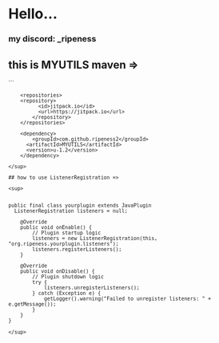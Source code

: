 # Hello...
### my discord: _ripeness


## this is MYUTILS maven =>
<sup>
```
	
		<repositories>
	  	<repository>
			  <id>jitpack.io</id>
			  <url>https://jitpack.io</url>
			</repository>
		</repositories>

		<dependency>
			<groupId>com.github.ripeness2</groupId>
		  <artifactId>MYUTILS</artifactId>
		  <version>u-1.2</version>
		</dependency>
```
</sup>

## how to use ListenerRegistration =>

<sup>
	
  ```
	
    public final class yourplugin extends JavaPlugin
      ListenerRegistration listeners = null;

	    @Override
	    public void onEnable() {
	        // Plugin startup logic
	        listeners = new ListenerRegistration(this, "org.ripeness.yourplugin.listeners");
	        listeners.registerListeners();
	    }
	
	    @Override
	    public void onDisable() {
	        // Plugin shutdown logic
	        try {
	            listeners.unregisterListeners();
	        } catch (Exception e) {
	            getLogger().warning("Failed to unregister listeners: " + e.getMessage());
	        }
	    }
	}
  ```
</sup>
